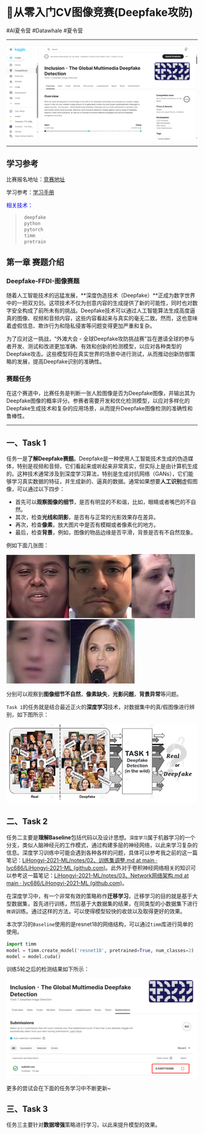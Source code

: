 # 🔰从零入门CV图像竞赛(Deepfake攻防)

#AI夏令营 #Datawhale #夏令营

***

<img src="../picts/image-20240717181623834.png" style="zoom:60%;margin-left:0px;" />

***

## 学习参考

比赛报名地址：[竞赛地址](https://www.kaggle.com/competitions/multi-ffdi)

学习参考：[学习手册](https://datawhaler.feishu.cn/wiki/Uou8w9igsibGP7kduiycCgesnOh)

<font color="blue">相关技术：</font>

>```markup
>  deepfake
>  python
>  pytorch
>  timm
>  pretrain
>```

## 第一章 赛题介绍

### Deepfake-FFDI-图像赛题

随着人工智能技术的迅猛发展，**深度伪造技术（Deepfake）**正成为数字世界中的一把双刃剑。这项技术不仅为创意内容的生成提供了新的可能性，同时也对数字安全构成了前所未有的挑战。Deepfake技术可以通过人工智能算法生成高度逼真的图像、视频和音频内容，这些内容看起来与真实的毫无二致。然而，这也意味着虚假信息、欺诈行为和隐私侵害等问题变得更加严重和复杂。

为了应对这一挑战，“外滩大会 - 全球Deepfake攻防挑战赛”旨在邀请全球的参与者开发、测试和改进更加准确、有效和创新的检测模型，以应对各种类型的Deepfake攻击。这些模型将在真实世界的场景中进行测试，从而推动创新防御策略的发展，提高Deepfake识别的准确性。

### 赛题任务

在这个赛道中，比赛任务是判断一张人脸图像是否为Deepfake图像，并输出其为Deepfake图像的概率评分。参赛者需要开发和优化检测模型，以应对多样化的Deepfake生成技术和复杂的应用场景，从而提升Deepfake图像检测的准确性和鲁棒性。

***

## 一、Task 1

任务一是**了解Deepfake赛题**。Deepfake是一种使用人工智能技术生成的伪造媒体，特别是视频和音频，它们看起来或听起来非常真实，但实际上是由计算机生成的。这种技术通常涉及到深度学习算法，特别是生成对抗网络（GANs），它们能够学习真实数据的特征，并生成新的、逼真的数据。通常如果想要**人工识别**虚假图像，可以通过以下四步：

* 首先可以**观察图像的细节**，是否有明显的不和谐，比如，眼睛或者嘴巴的不自然。
* 其次，检查**光线和阴影**，是否有与正常的光影效果存在差异。
* 再次，检查**像素**，放大图片中是否有模糊或者像素化的地方。
* 最后，检查**背景**，例如，图像的物品边缘是否平滑，背景是否有不自然现象。

例如下面几张图：

<img src="../picts/image-20240717200605966.png" style="zoom:60%;margin-left:0px;" /><img src="../picts/image-20240717200637057.png" style="zoom:60%;margin-left:0px;" /><img src="../picts/image-20240717200656052.png" style="zoom:60%;margin-left:0px;" /><img src="../picts/image-20240717200744753.png" style="zoom:60%;margin-left:0px;" /><img src="../picts/image-20240717200805749.png" style="zoom:60%;margin-left:0px;" />

分别可以观察到**图像细节不自然**，**像素缺失**，**光影问题**，**背景异常**等问题。

`Task 1`的任务就是结合最近正火的**深度学习**技术，对数据集中的真/假图像进行辨别，如下图所示：

<img src="../picts/image-20240717201222792.png" style="zoom:100%;" />

## 二、Task 2

任务二主要是**理解Baseline**包括代码以及设计思想。`深度学习`属于机器学习的一个分支，类似人脑神经元的工作模式，通过构建多层的神经网络，以此来学习复杂的信息。深度学习训练中可能会遇到各种各样的问题，具体可以参考我之前的这一篇笔记：[LiHongyi-2021-ML/notes/02、训练集调整.md at main · lyc686/LiHongyi-2021-ML (github.com)](https://github.com/lyc686/LiHongyi-2021-ML/blob/main/notes/02、训练集调整.md)。此外对于卷积神经网络相关的知识可以参考这一篇笔记：[LiHongyi-2021-ML/notes/03、Network网络架构.md at main · lyc686/LiHongyi-2021-ML (github.com)](https://github.com/lyc686/LiHongyi-2021-ML/blob/main/notes/03、Network网络架构.md)。

在深度学习中，有一个非常有效的策略称作**迁移学习**，迁移学习的目的就是基于大型数据集，首先进行训练，然后基于大数据集的结果，在同类型的小数据集下进行`微调`训练。通过这样的方法，可以使得模型较快的收敛以及取得更好的效果。

本次学习的`Baseline`使用的是resnet18的网络结构，可以通过`timm`库进行简单的使用。

```python
import timm
model = timm.create_model('resnet18', pretrained=True, num_classes=2)
model = model.cuda()
```

训练5轮之后的检测结果如下所示：

<img src="../picts/image-20240717203820294.png" style="zoom:100%;" />

更多的尝试会在下面的任务学习中不断更新~

## 三、Task 3

任务三主要针对**数据增强**策略进行学习，以此来提升模型的效果。





























